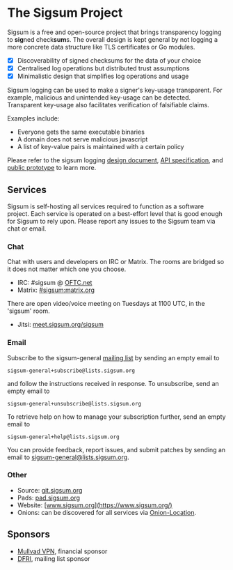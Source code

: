 # The Sigsum Project
Sigsum is a free and open-source project that brings transparency logging to
**sig**ned check**sum**s.  The overall design is kept general by not logging
a more concrete data structure like TLS certificates or Go modules.

- [x] Discoverability of signed checksums for the data of your choice
- [x] Centralised log operations but distributed trust assumptions
- [x] Minimalistic design that simplifies log operations and usage

Sigsum logging can be used to make a signer's key-usage transparent.  For
example, malicious and unintended key-usage can be detected.  Transparent
key-usage also facilitates verification of falsifiable claims.

Examples include:

- Everyone gets the same executable binaries
- A domain does not serve malicious javascript
- A list of key-value pairs is maintained with a certain policy

Please refer to the sigsum logging
[design document](https://git.sigsum.org/sigsum/tree/doc/design.md),
[API specification](https://git.sigsum.org/sigsum/tree/doc/api.md), and
[public prototype](https://git.sigsum.org/sigsum-log-go/tree/README.md)
to learn more.

## Services
Sigsum is self-hosting all services required to function as a software project.
Each service is operated on a best-effort level that is good enough for Sigsum
to rely upon.  Please report any issues to the Sigsum team via chat or email.

### Chat
Chat with users and developers on IRC or Matrix. The rooms
are bridged so it does not matter which one you choose.

- IRC: \#sigsum @ [OFTC.net](https://oftc.net/)
- Matrix: [#sigsum:matrix.org](https://app.element.io/#/room/#sigsum:matrix.org)

There are open video/voice meeting on Tuesdays at 1100 UTC, in the 'sigsum' room.

- Jitsi: [meet.sigsum.org/sigsum](https://meet.sigsum.org/sigsum)

### Email
Subscribe to the sigsum-general [mailing list](https://lists.sigsum.org/) by
sending an empty email to

    sigsum-general+subscribe@lists.sigsum.org

and follow the instructions received in response. To unsubscribe, send
an empty email to


    sigsum-general+unsubscribe@lists.sigsum.org

To retrieve help on how to manage your subscription further, send an
empty email to

    sigsum-general+help@lists.sigsum.org

You can provide feedback, report issues, and submit patches by sending an email
to sigsum-general@lists.sigsum.org.

### Other
- Source: [git.sigsum.org](https://git.sigsum.org/)
- Pads: [pad.sigsum.org](https://pad.sigsum.org/)
- Website: [www.sigsum.org](https://www.sigsum.org/)
- Onions: can be discovered for all services via [Onion-Location](https://community.torproject.org/onion-services/advanced/onion-location/).

## Sponsors
- [Mullvad VPN](https://mullvad.net/), financial sponsor
- [DFRI](https://www.dfri.se/), mailing list sponsor
